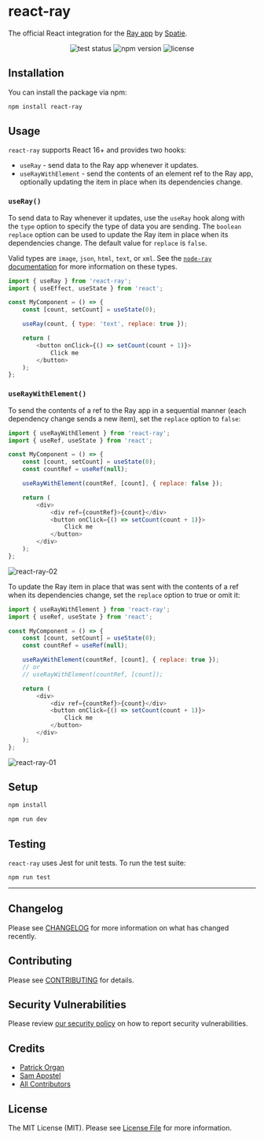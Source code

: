 # react-ray

The official React integration for the [Ray app](https://myray.app) by [Spatie](https://github.com/spatie/ray).

<p align="center">
    <img src="https://img.shields.io/github/actions/workflow/status/permafrost-dev/react-ray/run-tests.yml?branch=main&label=tests&logo=github&style=flat-square" alt="test status">
    <img src="https://shields.io/npm/v/react-ray?style=flat-square&nocache=1" alt="npm version">
    <img src="https://shields.io/github/license/permafrost-dev/react-ray?style=flat-square&nocache=1" alt="license">
</p>

## Installation

You can install the package via npm:

```bash
npm install react-ray
```

## Usage

`react-ray` supports React 16+ and provides two hooks:

- `useRay` - send data to the Ray app whenever it updates.
- `useRayWithElement` - send the contents of an element ref to the Ray app, optionally updating the item in place when its dependencies change.

### `useRay()`

To send data to Ray whenever it updates, use the `useRay` hook along with the `type` option to specify the type of data you are sending.  The `boolean` `replace` option can be used to update the Ray item in place when its dependencies change.  The default value for `replace` is `false`.

Valid types are `image`, `json`, `html`, `text`, or `xml`. See the [`node-ray` documentation](https://github.com/permafrost-dev/node-ray) for more information on these types.

```js
import { useRay } from 'react-ray';
import { useEffect, useState } from 'react';

const MyComponent = () => {
    const [count, setCount] = useState(0);

    useRay(count, { type: 'text', replace: true });

    return (
        <button onClick={() => setCount(count + 1)}>
            Click me
        </button>
    );
};
```

### `useRayWithElement()`

To send the contents of a ref to the Ray app in a sequential manner (each dependency change sends a new item), set the `replace` option to `false`:

```js
import { useRayWithElement } from 'react-ray';
import { useRef, useState } from 'react';

const MyComponent = () => {
    const [count, setCount] = useState(0);
    const countRef = useRef(null);

    useRayWithElement(countRef, [count], { replace: false });

    return (
        <div>
            <div ref={countRef}>{count}</div>
            <button onClick={() => setCount(count + 1)}>
                Click me
            </button>
        </div>
    );
};
```

![react-ray-02](https://user-images.githubusercontent.com/5508707/224473711-e1a59701-35a7-4c75-80c5-e69eb13cbf35.gif)

To update the Ray item in place that was sent with the contents of a ref when its dependencies change, set the `replace` option to true or omit it:

```js
import { useRayWithElement } from 'react-ray';
import { useRef, useState } from 'react';

const MyComponent = () => {
    const [count, setCount] = useState(0);
    const countRef = useRef(null);

    useRayWithElement(countRef, [count], { replace: true });
    // or
    // useRayWithElement(countRef, [count]);

    return (
        <div>
            <div ref={countRef}>{count}</div>
            <button onClick={() => setCount(count + 1)}>
                Click me
            </button>
        </div>
    );
};
```

![react-ray-01](https://user-images.githubusercontent.com/5508707/224473546-c695914e-3919-466f-bf05-f760dac36c0f.gif)


## Setup

```bash
npm install

npm run dev
```

## Testing

`react-ray` uses Jest for unit tests.  To run the test suite:

`npm run test`

---

## Changelog

Please see [CHANGELOG](CHANGELOG.md) for more information on what has changed recently.

## Contributing

Please see [CONTRIBUTING](.github/CONTRIBUTING.md) for details.

## Security Vulnerabilities

Please review [our security policy](../../security/policy) on how to report security vulnerabilities.

## Credits

- [Patrick Organ](https://github.com/patinthehat)
- [Sam Apostel](https://github.com/sam-apostel)
- [All Contributors](../../contributors)

## License

The MIT License (MIT). Please see [License File](LICENSE) for more information.
